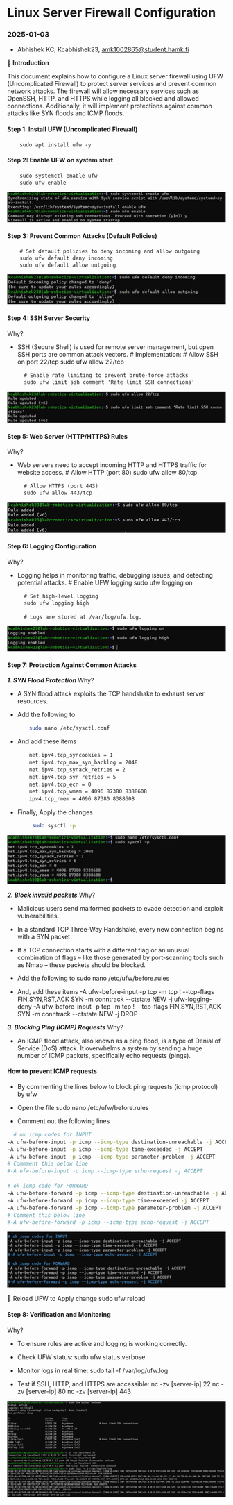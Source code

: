# Linux Server Firewall Configuration
### 2025-01-03
- Abhishek KC, Kcabhishek23, amk1002865@student.hamk.fi

**🚀 Introduction**

This document explains how to configure a Linux server firewall using UFW (Uncomplicated Firewall) to protect server services and prevent common network attacks. The firewall will allow necessary services such as OpenSSH, HTTP, and HTTPS while logging all blocked and allowed connections. Additionally, it will implement protections against common attacks like SYN floods and ICMP floods.

#### Step 1: Install UFW (Uncomplicated Firewall)
        sudo apt install ufw -y

#### Step 2: Enable UFW on system start
        sudo systemctl enable ufw
        sudo ufw enable

![layer1](image/firewall1.jpg)

#### Step 3: Prevent Common Attacks (Default Policies)
        # Set default policies to deny incoming and allow outgoing
        sudo ufw default deny incoming
        sudo ufw default allow outgoing

![layer2](image/firewall2.jpg)

#### Step 4: SSH Server Security
Why?
- SSH (Secure Shell) is used for remote server management, but open SSH ports are common attack vectors.
        # Implementation:
        # Allow SSH on port 22/tcp
        sudo ufw allow 22/tcp

        # Enable rate limiting to prevent brute-force attacks
        sudo ufw limit ssh comment 'Rate limit SSH connections'

![layer3](image/firewall3.jpg)

#### Step 5: Web Server (HTTP/HTTPS) Rules
Why?
- Web servers need to accept incoming HTTP and HTTPS traffic for website access.
        # Allow HTTP (port 80)
        sudo ufw allow 80/tcp

        # Allow HTTPS (port 443)
        sudo ufw allow 443/tcp

![layer4](image/firewall4.jpg)

#### Step 6: Logging Configuration
Why?
- Logging helps in monitoring traffic, debugging issues, and detecting potential attacks.
        # Enable UFW logging
        sudo ufw logging on

        # Set high-level logging
        sudo ufw logging high

        # Logs are stored at /var/log/ufw.log.
![layer5](image/firewall5.jpg)

#### Step 7: Protection Against Common Attacks 
***1. SYN Flood Protection***
Why?
- A SYN flood attack exploits the TCP handshake to exhaust server resources.

- Add the following to
 ```bash
        sudo nano /etc/sysctl.conf
```

- And add these items
 ```bash
        net.ipv4.tcp_syncookies = 1
        net.ipv4.tcp_max_syn_backlog = 2048
        net.ipv4.tcp_synack_retries = 2
        net.ipv4.tcp_syn_retries = 5
        net.ipv4.tcp_ecn = 0
        net.ipv4.tcp_wmem = 4096 87380 8388608
        ipv4.tcp_rmem = 4096 87380 8388608
```

- Finally, Apply the changes
```bash
        sudo sysctl -p
```

![layer6](image/firewall6.jpg)

***2. Block invalid packets***
Why?
- Malicious users send malformed packets to evade detection and exploit vulnerabilities.
- In a standard TCP Three-Way Handshake, every new connection begins with a SYN packet.
- If a TCP connection starts with a different flag or an unusual combination of flags – like those generated by port-scanning tools such as Nmap – these packets should be blocked.

- Add the following to
        sudo nano /etc/ufw/before.rules

- And, add these items
        -A ufw-before-input -p tcp -m tcp ! --tcp-flags FIN,SYN,RST,ACK SYN -m conntrack --ctstate NEW -j ufw-logging-deny
        -A ufw-before-input -p tcp -m tcp ! --tcp-flags FIN,SYN,RST,ACK SYN -m conntrack --ctstate NEW -j DROP

***3. Blocking Ping (ICMP) Requests***
Why?
- An ICMP flood attack, also known as a ping flood, is a type of Denial of Service (DoS) attack. It overwhelms a system by sending a huge number of ICMP packets, specifically echo requests (pings).

#### How to prevent ICMP requests
- By commenting the lines below to block ping requests (icmp protocol) by ufw

- Open the file
        sudo nano /etc/ufw/before.rules

- Comment out the following lines
```bash
  # ok icmp codes for INPUT
-A ufw-before-input -p icmp --icmp-type destination-unreachable -j ACCEPT
-A ufw-before-input -p icmp --icmp-type time-exceeded -j ACCEPT
-A ufw-before-input -p icmp --icmp-type parameter-problem -j ACCEPT
# Commment this below line
#-A ufw-before-input -p icmp --icmp-type echo-request -j ACCEPT

# ok icmp code for FORWARD
-A ufw-before-forward -p icmp --icmp-type destination-unreachable -j ACCEPT
-A ufw-before-forward -p icmp --icmp-type time-exceeded -j ACCEPT
-A ufw-before-forward -p icmp --icmp-type parameter-problem -j ACCEPT
# Comment this below line
#-A ufw-before-forward -p icmp --icmp-type echo-request -j ACCEPT
```     
![layer7](image/firewall7.jpg)

🔄 Reload UFW to Apply change
        sudo ufw reload

#### Step 8: Verification and Monitoring
Why?
- To ensure rules are active and logging is working correctly.

- Check UFW status:
        sudo ufw status verbose

- Monitor logs in real time:
        sudo tail -f /var/log/ufw.log

- Test if SSH, HTTP, and HTTPS are accessible:
        nc -zv [server-ip] 22
        nc -zv [server-ip] 80
        nc -zv [server-ip] 443

![layer8](image/firewall8.jpg)